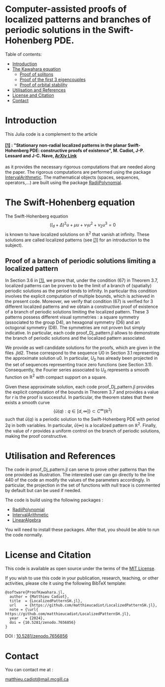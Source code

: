 # Computer-assisted proofs of localized patterns and branches of periodic solutions in the Swift-Hohenberg PDE.



Table of contents:


* [Introduction](#introduction)
* [The Kawahara equation](#the-kawahara-equation)
   * [Proof of solitons](#Proof-of-solitons)
   * [Proof of the first 3 eigencouples](#Proof-of-the-first-3-eigencouples)
   * [Proof of orbital stability](#Proof-of-orbital-stability)
* [Utilisation and References](#utilisation-and-references)
* [License and Citation](#license-and-citation)
* [Contact](#contact)



# Introduction

This Julia code is a complement to the article 

#### [[1]](https://arxiv.org/abs/2302.12877) : "Stationary non-radial localized patterns in the planar Swift-Hohenberg PDE: constructive proofs of existence", M. Cadiot, J-P. Lessard and J-C. Nave, [ArXiv Link](https://arxiv.org/abs/2302.12877)

as it provides the necessary rigorous computations that are needed along the paper. The rigorous computations are performed using the package [IntervalArithmetic](https://github.com/JuliaIntervals/IntervalArithmetic.jl). The mathematical objects (spaces, sequences, operators,...) are built using the package [RadiiPolynomial](https://github.com/OlivierHnt/RadiiPolynomial.jl). 


# The Swift-Hohenberg equation

The Swift-Hohenberg equation
$$(I_d+\Delta)^2u +  \mu u + \nu_1 u^2 + \nu_2 u^3 =0$$
is known to have localized solutions on $\mathbb{R}^2$ that vanish at infinity. These solutions are called localized patterns (see [[1]](https://arxiv.org/abs/2302.12877) for an introduction to the subject). 

## Proof of a branch of periodic solutions limiting a localized pattern

In Section 3.6 in [[1]](https://arxiv.org/abs/2302.12877), we prove that, under the condition (67) in Theorem 3.7, localized patterns can be proven to be the limit of a branch of (spatially) periodic solutions as the period tends to infinity. In particular this condition involves the explicit computation of multiple bounds, which is achieved in the present code. Moreover, we verify that condition (67) is verified for 3 different localized patterns and we obtain a constructive proof of existence of a branch of periodic solutions limiting the localized pattern. These 3 patterns possess different visual symmetries : a square symmetry (associated to the group D4), an hexagonal symmetry (D6) and an octogonal symmetry (D8). The symmetries are not proven but simply indicative. In particular, each code proof_Dj_pattern.jl allows to demonstrate the branch of periodic solutions and the localized pattern associated. 

We provide as well candidate solutions for the proofs, which are given in the files .jld2. These correspond to the sequence U0 in Section 3.1 representing the approximate solution u0. In particular, $U_0$ has already been projected in the set of sequences representing trace zero functions (see Section 3.1). Consequently, the Fourier series associated to $U_0$ represents a smooth function on $\mathbb{R}^2$ with compact support on a square.

Given these approximate solution, each code proof_Dj_pattern.jl provides the explicit computation of the bounds in Theorem 3.7 and provides a value for $r$ is the proof is successful. In particular, the theorem states that there exists a smooth curve 
$$
\left\{\tilde{u}(q) : q \in [d,\infty]\right\} \subset C^\infty(\mathbb{R}^2)
$$
such that $\tilde{u}(q)$ is a periodic solution to the Swift-Hohenberg PDE with period $2q$ in both variables.  In particular, $\tilde{u}(\infty)$ is a localized pattern on $\mathbb{R}^2.$ Finally, the value of $r$ provides a uniform control on the branch of periodic solutions, making the proof constructive.

 
 # Utilisation and References

 The code in proof_Dj_pattern.jl can serve to prove other patterns than the one provided as illustration. The interested user can go directly to the line 440 of the code an modify the values of the parameters accordingly. In particular, the projection in the set of functions with null trace is commented by default but can be used if needed. 
 
 The code is build using the following packages :
 - [RadiiPolynomial](https://github.com/OlivierHnt/RadiiPolynomial.jl) 
 - [IntervalArithmetic](https://github.com/JuliaIntervals/IntervalArithmetic.jl)
 - [LinearAlgebra](https://docs.julialang.org/en/v1/stdlib/LinearAlgebra/)
 
 You will need to install these packages. After that, you should be able to run the code normally.
 
 # License and Citation
 
This code is available as open source under the terms of the [MIT License](http://opensource.org/licenses/MIT).
  
If you wish to use this code in your publication, research, teaching, or other activities, please cite it using the following BibTeX template:

```
@software{ProofKawahara.jl,
  author = {Matthieu Cadiot},
  title  = {LocalizedPatternSH.jl},
  url    = {https://github.com/matthieucadiot/LocalizedPatternSH.jl},
  note = {\url{ https://github.com/matthieucadiot/LocalizedPatternSH.jl},
  year   = {2024},
  doi = {10.5281/zenodo.7656856}
}
```
DOI : [10.5281/zenodo.7656856](https://zenodo.org/record/7656856#.Y_NqJ0NKhPZ) 


# Contact

You can contact me at :

matthieu.cadiot@mail.mcgill.ca

